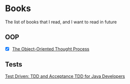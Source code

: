 # Books
The list of books that I read, and I want to read in future

## OOP
- [x] [The Object-Oriented Thought Process](https://www.amazon.pl/Object-Oriented-Thought-Process-Matt-Weisfeld/dp/0135181968/ref=asc_df_0135181968/?tag=plshogostdde-21&linkCode=df0&hvadid=504448955493&hvpos=&hvnetw=g&hvrand=9338495386194380994&hvpone=&hvptwo=&hvqmt=&hvdev=c&hvdvcmdl=&hvlocint=&hvlocphy=9067558&hvtargid=pla-637867104179&psc=1)

## Tests
[Test Driven: TDD and Acceptance TDD for Java Developers](https://www.amazon.com/Test-Driven-Acceptance-Java-Developers/dp/1932394850?tag=javamysqlanta-20&ref_=nav_ya_signin&)